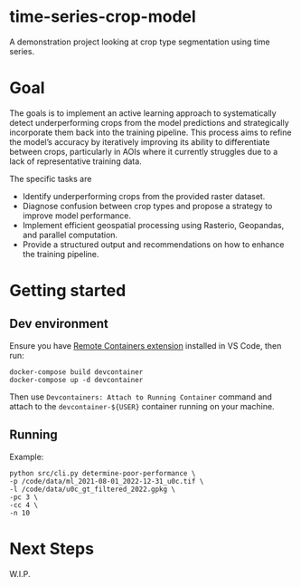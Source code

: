 # time-series-crop-model
A demonstration project looking at crop type segmentation using time series.

# Goal
The goals is to implement an active learning approach to systematically detect underperforming crops from the model predictions and strategically incorporate them back into the training pipeline. This process aims to refine the model’s accuracy by iteratively improving its ability to differentiate between crops, particularly in AOIs where it currently struggles due to a lack of representative training data.

The specific tasks are

* Identify underperforming crops from the provided raster dataset.
* Diagnose confusion between crop types and propose a strategy to improve model performance.
* Implement efficient geospatial processing using Rasterio, Geopandas, and parallel computation.
* Provide a structured output and recommendations on how to enhance the training pipeline.

# Getting started

## Dev environment

Ensure you have [Remote Containers extension](https://marketplace.visualstudio.com/items?itemName=ms-vscode-remote.remote-containers) installed in VS Code, then run:

```
docker-compose build devcontainer
docker-compose up -d devcontainer
```

Then use `Devcontainers: Attach to Running Container` command and attach to the `devcontainer-${USER}` container running on your machine.

## Running
Example:

```
python src/cli.py determine-poor-performance \
-p /code/data/ml_2021-08-01_2022-12-31_u0c.tif \
-l /code/data/u0c_gt_filtered_2022.gpkg \
-pc 3 \
-cc 4 \
-n 10
```

# Next Steps
W.I.P.